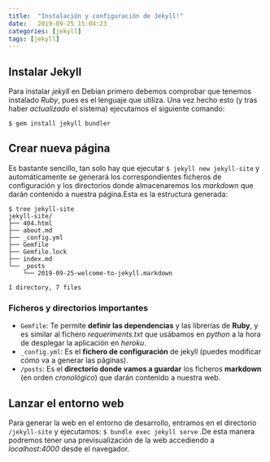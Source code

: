 ```yaml
---
title:  "Instalación y configuración de Jekyll!"
date:   2019-09-25 15:04:23
categories: [jekyll]
tags: [jekyll]
---
```


## Instalar Jekyll

Para instalar *jekyll* en Debian primero debemos comprobar que tenemos instalado *Ruby*, pues es el lenguaje que utiliza. Una vez hecho esto (y tras haber *actualizado* el sistema) ejecutamos el siguiente comando:
```
$ gem install jekyll bundler
```

## Crear nueva página

Es bastante sencillo, tan solo hay que ejecutar `$ jekyll new jekyll-site` y automáticamente se generará los correspondientes ficheros de configuración y los directorios donde almacenaremos los *markdown* que darán contenido a nuestra página.Esta es la estructura generada:
```
$ tree jekyll-site
jekyll-site/
├── 404.html
├── about.md
├── _config.yml
├── Gemfile
├── Gemfile.lock
├── index.md
└── _posts
    └── 2019-09-25-welcome-to-jekyll.markdown

1 directory, 7 files
```

### Ficheros y directorios importantes

* `Gemfile`: Te permite **definir las dependencias** y las librerías de **Ruby**, y es similar al fichero _requeriments.txt_ que usábamos en *python* a la hora de desplegar la aplicación en *heroku*.
* `_config.yml`: Es el **fichero de configuración** de jekyll (puedes modificar cómo va a generar las páginas).
* `/posts`: Es el **directorio donde vamos a guardar** los ficheros **markdown** (en orden _cronológico_) que darán contenido a nuestra web.

## Lanzar el entorno web

Para generar la web en el entorno de desarrollo, entramos en el directorio `/jekyll-site` y ejecutamos: `$ bundle exec jekyll serve` .De esta manera podremos tener una previsualización de la web accediendo a _localhost:4000_ desde el navegador.


